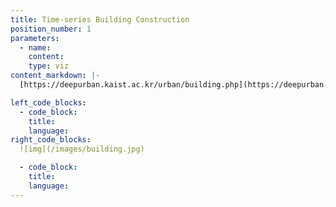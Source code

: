 ```yaml
---
title: Time-series Building Construction
position_number: 1
parameters: 
  - name:
    content:
    type: viz
content_markdown: |-
  [https://deepurban.kaist.ac.kr/urban/building.php](https://deepurban.kaist.ac.kr/urban/building.php)

left_code_blocks:
  - code_block:
    title:
    language:
right_code_blocks:
  ![img](/images/building.jpg)

  - code_block:
    title:
    language:
---
```

